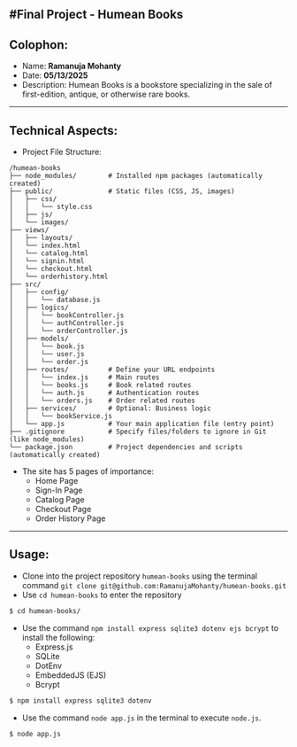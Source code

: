#Final Project - Humean Books
---
## Colophon:
- Name: **Ramanuja Mohanty**
- Date: **05/13/2025**
- Description: Humean Books is a bookstore specializing in the sale of first-edition, antique, or otherwise rare books. 
---
## Technical Aspects:
- Project File Structure:
```
/humean-books
├── node_modules/        # Installed npm packages (automatically created)
├── public/              # Static files (CSS, JS, images)
│   ├── css/
│   │   └── style.css
│   ├── js/
│   └── images/
├── views/               
│   ├── layouts/         
│   └── index.html       
│   └── catalog.html     
│   └── signin.html      
│   └── checkout.html    
│   └── orderhistory.html
├── src/                 
│   ├── config/          
│   │   └── database.js
│   ├── logics/     
│   │   └── bookController.js
│   │   └── authController.js
│   │   └── orderController.js
│   ├── models/          
│   │   └── book.js
│   │   └── user.js
│   │   └── order.js
│   ├── routes/          # Define your URL endpoints
│   │   └── index.js     # Main routes
│   │   └── books.js     # Book related routes
│   │   └── auth.js      # Authentication routes
│   │   └── orders.js    # Order related routes
│   ├── services/        # Optional: Business logic
│   │   └── bookService.js
│   └── app.js           # Your main application file (entry point)
├── .gitignore           # Specify files/folders to ignore in Git (like node_modules)
└── package.json         # Project dependencies and scripts (automatically created)
```
- The site has 5 pages of importance:
	- Home Page
	- Sign-In Page
	- Catalog Page
	- Checkout Page
	- Order History Page
---
## Usage:
- Clone into the project repository `humean-books` using the terminal command `git clone git@github.com:RamanujaMohanty/humean-books.git`
- Use `cd humean-books` to enter the repository
```bash
$ cd humean-books/
```
- Use the command `npm install express sqlite3 dotenv ejs bcrypt` to install the following:
	-  Express.js
	-  SQLite
	-  DotEnv
 	-  EmbeddedJS (EJS)
  	-  Bcrypt
```bash
$ npm install express sqlite3 dotenv
```
- Use the command `node app.js` in the terminal to execute `node.js`.
```bash
$ node app.js
```
